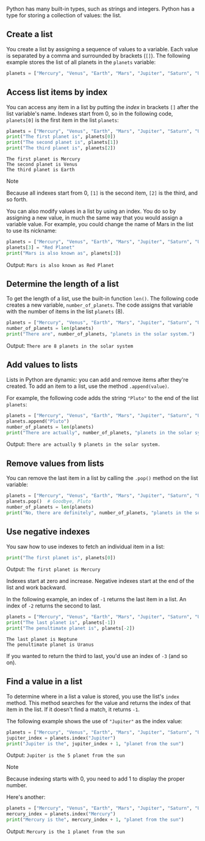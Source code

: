 Python has many built-in types, such as strings and integers. Python has a type for storing a collection of values: the list.

## Create a list

You create a list by assigning a sequence of values to a variable. Each value is separated by a comma and surrounded by brackets (`[]`). The following example stores the list of all planets in the `planets` variable:

```python
planets = ["Mercury", "Venus", "Earth", "Mars", "Jupiter", "Saturn", "Uranus", "Neptune"]
```

## Access list items by index

You can access any item in a list by putting the _index_ in brackets `[]` after the list variable's name. Indexes start from 0, so in the following code, `planets[0]` is the first item in the list `planets`:

```python
planets = ["Mercury", "Venus", "Earth", "Mars", "Jupiter", "Saturn", "Uranus", "Neptune"]
print("The first planet is", planets[0])
print("The second planet is", planets[1])
print("The third planet is", planets[2])
```

```Output
The first planet is Mercury
The second planet is Venus
The third planet is Earth
```

> [!NOTE]
> Because all indexes start from 0, `[1]` is the second item, `[2]` is the third, and so forth.

You can also modify values in a list by using an index. You do so by assigning a new value, in much the same way that you would assign a variable value. For example, you could change the name of Mars in the list to use its nickname:

```python
planets = ["Mercury", "Venus", "Earth", "Mars", "Jupiter", "Saturn", "Uranus", "Neptune"]
planets[3] = "Red Planet"
print("Mars is also known as", planets[3])
```

Output: `Mars is also known as Red Planet`

## Determine the length of a list

To get the length of a list, use the built-in function `len()`. The following code creates a new variable, `number_of_planets`. The code assigns that variable with the number of items in the list `planets` (8).

```python
planets = ["Mercury", "Venus", "Earth", "Mars", "Jupiter", "Saturn", "Uranus", "Neptune"]
number_of_planets = len(planets)
print("There are", number_of_planets, "planets in the solar system.")
```

Output: `There are 8 planets in the solar system`

## Add values to lists

Lists in Python are dynamic: you can add and remove items after they're created. To add an item to a list, use the method `.append(value)`.

For example, the following code adds the string `"Pluto"` to the end of the list `planets`:

```python
planets = ["Mercury", "Venus", "Earth", "Mars", "Jupiter", "Saturn", "Uranus", "Neptune"]
planets.append("Pluto")
number_of_planets = len(planets)
print("There are actually", number_of_planets, "planets in the solar system.")
```

Output: `There are actually 9 planets in the solar system.`

## Remove values from lists

You can remove the last item in a list by calling the `.pop()` method on the list variable:

```python
planets = ["Mercury", "Venus", "Earth", "Mars", "Jupiter", "Saturn", "Uranus", "Neptune", "Pluto"]
planets.pop()  # Goodbye, Pluto
number_of_planets = len(planets)
print("No, there are definitely", number_of_planets, "planets in the solar system.")
```

## Use negative indexes

You saw how to use indexes to fetch an individual item in a list:

```python
print("The first planet is", planets[0])
```

Output: `The first planet is Mercury`

Indexes start at zero and increase. Negative indexes start at the end of the list and work backward.

In the following example, an index of `-1` returns the last item in a list. An index of `-2` returns the second to last. 

```python
planets = ["Mercury", "Venus", "Earth", "Mars", "Jupiter", "Saturn", "Uranus", "Neptune"]
print("The last planet is", planets[-1])
print("The penultimate planet is", planets[-2])
```

```Output
The last planet is Neptune
The penultimate planet is Uranus
```

If you wanted to return the third to last, you'd use an index of `-3` (and so on).

## Find a value in a list

To determine where in a list a value is stored, you use the list's `index` method. This method searches for the value and returns the index of that item in the list. If it doesn't find a match, it returns `-1`.

The following example shows the use of `"Jupiter"` as the index value:

```python
planets = ["Mercury", "Venus", "Earth", "Mars", "Jupiter", "Saturn", "Uranus", "Neptune"]
jupiter_index = planets.index("Jupiter")
print("Jupiter is the", jupiter_index + 1, "planet from the sun")
```

Output: `Jupiter is the 5 planet from the sun`

> [!NOTE]
> Because indexing starts with 0, you need to add 1 to display the proper number.

Here's another:

```python
planets = ["Mercury", "Venus", "Earth", "Mars", "Jupiter", "Saturn", "Uranus", "Neptune"]
mercury_index = planets.index("Mercury")
print("Mercury is the", mercury_index + 1, "planet from the sun")
```

Output: `Mercury is the 1 planet from the sun`
